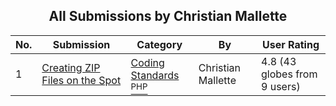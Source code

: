 ﻿<div align="center">

## All Submissions by Christian Mallette

</div>

No.  | Submission | Category | By   | User Rating
---- | ---------- | -------- | ---- | -----------
1 | [Creating ZIP Files on the Spot<br />](https://github.com/Planet-Source-Code/christian-mallette-creating-zip-files-on-the-spot__8-957) | [Coding Standards<br /><sup>PHP</sup>](../ByCategory/coding-standards__8-33.md) | Christian Mallette | 4.8 (43 globes from 9 users)
